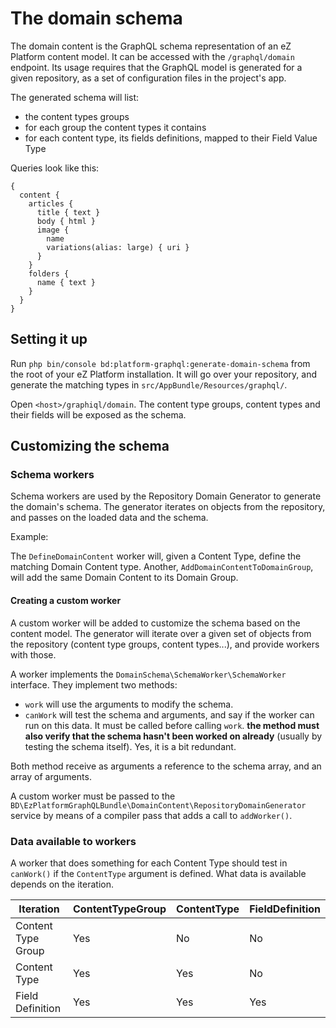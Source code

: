 # The domain schema

The domain content is the GraphQL schema representation of an eZ Platform content model.
It can be accessed with the `/graphql/domain` endpoint. Its usage requires that the GraphQL model is generated for a given repository, as a set of configuration files in the project's app.

The generated schema will list:
- the content types groups
- for each group the content types it contains
- for each content type, its fields definitions, mapped to their Field Value Type

Queries look like this:

```
{
  content {
    articles {
      title { text }
      body { html }
      image {
        name
        variations(alias: large) { uri }
      }
    }
    folders {
      name { text }
    }
  }
}
```

## Setting it up

Run `php bin/console bd:platform-graphql:generate-domain-schema` from the root of your
eZ Platform installation. It will go over your repository, and generate the matching
types in `src/AppBundle/Resources/graphql/`.

Open `<host>/graphiql/domain`. The content type groups, content types and their fields
will be exposed as the schema.

## Customizing the schema

### Schema workers

Schema workers are used by the Repository Domain Generator to generate the domain's schema.
The generator iterates on objects from the repository, and passes on the loaded data and the schema.

Example:

The `DefineDomainContent` worker will, given a Content Type, define the matching Domain Content type.
Another, `AddDomainContentToDomainGroup`, will add the same Domain Content to its Domain Group.

#### Creating a custom worker

A custom worker will be added to customize the schema based on the content model.
The generator will iterate over a given set of objects from the repository (content type groups,
content types...), and provide workers with those.

A worker implements the `DomainSchema\SchemaWorker\SchemaWorker` interface. They implement two methods:

- `work` will use the arguments to modify the schema.
- `canWork` will test the schema and arguments, and say if the worker can run on this data.
  It must be called before calling `work`.
  **the method must also verify that the schema hasn't been worked on already**
  (usually by testing the schema itself). Yes, it is a bit redundant.

Both method receive as arguments a reference to the schema array, and an array of arguments.

A custom worker must be passed to the `BD\EzPlatformGraphQLBundle\DomainContent\RepositoryDomainGenerator` service
by means of a compiler pass that adds a call to `addWorker()`.

### Data available to workers

A worker that does something for each Content Type should test in `canWork()` if the `ContentType`
argument is defined. What data is available depends on the iteration.

| **Iteration**      | ContentTypeGroup | ContentType | FieldDefinition |
| ------------------ | ---------------- | ----------- | --------------- |
| Content Type Group | Yes              | No          | No              |
| Content Type       | Yes              | Yes         | No              |
| Field Definition   | Yes              | Yes         | Yes             |

